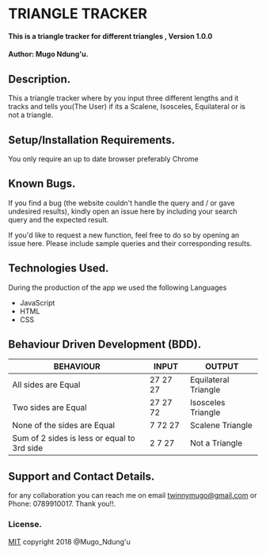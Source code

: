 # TRIANGLE TRACKER

#### This is a triangle tracker for different triangles , Version 1.0.0

#### Author: Mugo Ndung'u.

## Description.

This a triangle tracker where by you input three different lengths and it tracks and tells you(The User) if its a Scalene, Isosceles, Equilateral or is not a triangle.

## Setup/Installation Requirements.

You only require an up to date browser preferably Chrome
## Known Bugs.

If you find a bug (the website couldn't handle the query and / or gave undesired results), kindly open an issue here by including your search query and the expected result.

If you'd like to request a new function, feel free to do so by opening an issue here. Please include sample queries and their corresponding results.
## Technologies Used.

During the production of the app we used the following Languages
 * JavaScript
 * HTML
 * CSS

## Behaviour Driven Development (BDD).
|BEHAVIOUR | INPUT | OUTPUT|
|----------|-------|-------|
| All sides are Equal| 27 27 27 | Equilateral Triangle |
| Two sides are Equal| 27 27 72 | Isosceles Triangle  |
| None of the sides are Equal | 7 72 27 | Scalene Triangle |
| Sum of 2 sides is less or equal to 3rd side| 2 7 27 | Not a Triangle |


## Support and Contact Details.

for any collaboration you can reach me on email twinnymugo@gmail.com or Phone: 0789910017. Thank you!!.

### License.
[MIT](License.txt) copyright 2018 @Mugo_Ndung'u  
